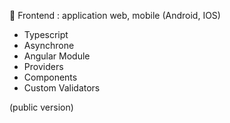 🔲 Frontend : application web, mobile (Android, IOS)

- Typescript
- Asynchrone
- Angular Module
- Providers
- Components
- Custom Validators

(public version)
